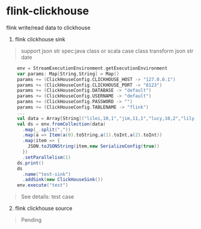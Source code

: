 # flink-clickhouse
flink write/read data to clickhouse 

1. flink clickhouse sink
> support json str spec:java class or scala case class transform json str date
```scala
    env = StreamExecutionEnvironment.getExecutionEnvironment
    var params: Map[String,String] = Map()
    params += (ClickHouseConfig.CLICKHOUSE_HOST -> "127.0.0.1")
    params += (ClickHouseConfig.CLICKHOUSE_PORT -> "8123")
    params += (ClickHouseConfig.DATABASE -> "default")
    params += (ClickHouseConfig.USERNAME -> "default")
    params += (ClickHouseConfig.PASSWORD -> "")
    params += (ClickHouseConfig.TABLENAME -> "flink")
    ...
    val data = Array[String]("lilei,10,1","jim,11,1","lucy,10,2","lily,11,2","hanmeimei,9,2")
    val ds = env.fromCollection(data)
      .map(_.split(","))
      .map(a => Item(a(0).toString,a(1).toInt,a(2).toInt))
      .map(item => {
        JSON.toJSONString(item,new SerializeConfig(true))
      })
      .setParallelism(1)
    ds.print()
    ds
      .name("test-sink")
      .addSink(new ClickHouseSink())
    env.execute("test")
```
> See details: test case

2. flink clickhouse source
> Pending